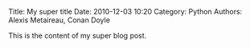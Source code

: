 Title: My super title
Date: 2010-12-03 10:20
Category: Python
Authors: Alexis Metaireau, Conan Doyle

This is the content of my super blog post.

